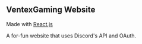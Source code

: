 ## VentexGaming Website
Made with <a href="https://reactjs.org/">React.js</a>
<p>A for-fun website that uses Discord's API and OAuth.</p>
